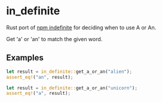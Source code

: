 # in_definite
Rust port of [npm indefinite](https://www.npmjs.com/package/indefinite) for deciding when to use A or An.

Get 'a' or 'an' to match the given word.

## Examples

```rust
let result = in_definite::get_a_or_an("alien");
assert_eq!("an", result);
```

```rust
let result = in_definite::get_a_or_an("unicorn");
assert_eq!("a", result);
```
